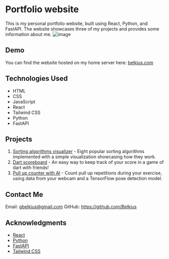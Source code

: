 # Portfolio website 
This is my personal portfolio website, built using React, Python, and FastAPI. The website showcases three of my projects and provides some information about me.
![image](https://user-images.githubusercontent.com/118485347/233855353-5fd3adb5-9e5c-4997-b7ad-b3b467f76844.png)

## Demo
You can find the website hosted on my home server here: 
[belkius.com](belkius.com)

## Technologies Used
- HTML
- CSS
- JavaScript
- React
- Tailwind CSS
- Python
- FastAPI

## Projects
1. [Sorting algorithms visualizer](https://github.com/Belkius/react_sorting_algorithms) - Eight popular sorting algorithms implemented with a simple visualization showcasing how they work.
2. [Dart scoreboard](https://github.com/Belkius/dart_scoreboard) - An easy way to keep track of your score in a game of dart with friends!
3. [Pull up counter with AI](https://github.com/Belkius/pull_up_counter) - Count pull up repetitions during your exercise, using data from your webcam and a TensorFlow pose detection model.

## Contact Me
Email: [gbelkius@gmail.com](mailto:gbelkius@gmail.com)
GitHub: https://github.com/Belkius


## Acknowledgments
- [React](https://reactjs.org/)
- [Python](https://www.python.org/)
- [FastAPI](https://fastapi.tiangolo.com/)
- [Tailwind CSS](https://tailwindcss.com/)
